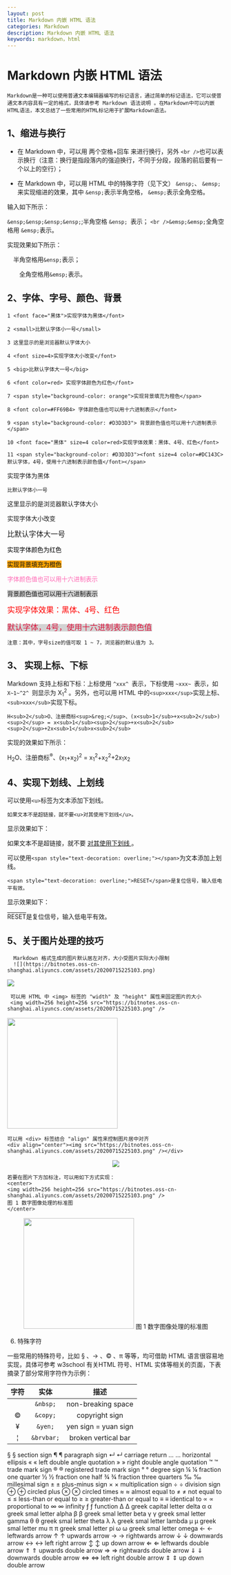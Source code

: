 ```yaml
---
layout: post
title: Markdown 内嵌 HTML 语法
categories: Markdown
description: Markdown 内嵌 HTML 语法
keywords: markdown，html
---
```


# Markdown 内嵌 HTML 语法

    Markdown是一种可以使用普通文本编辑器编写的标记语言，通过简单的标记语法，它可以使普通文本内容具有一定的格式，具体请参考 Markdown 语法说明 。在Markdown中可以内嵌HTML语法，本文总结了一些常用的HTML标记用于扩展Markdown语法。

## 1、缩进与换行

* 在 Markdown 中，可以用 两个空格+回车 来进行换行，另外 ``` <br /> ```也可以表示换行（注意：换行是指段落内的强迫换行，不同于分段，段落的前后要有一个以上的空行）；

* 在 Markdown 中，可以用 HTML 中的特殊字符（见下文） ``` &ensp; ```、 ``` &emsp; ```来实现缩进的效果，其中 ``` &ensp; ```表示半角空格， ``` &emsp; ```表示全角空格。

输入如下所示：

 ```&ensp;&ensp;&ensp;&ensp;```;半角空格 ```&ensp; ```表示； ```<br />&emsp;&emsp;```全角空格用 ```&emsp;```表示。

 实现效果如下所示：

&ensp;&ensp;半角空格用```&ensp;```表示；

&emsp;&emsp;全角空格用```&emsp;```表示。

## 2、字体、字号、颜色、背景

  ```1 <font face="黑体">实现字体为黑体</font>```
  
  ```2 <small>比默认字体小一号</small>```
 
  ```3 这里显示的是浏览器默认字体大小```
  
  ```4 <font size=4>实现字体大小改变</font>```
  
  ```5 <big>比默认字体大一号</big>```
  
  ```6 <font color=red> 实现字体颜色为红色</font>```
  
  ```7 <span style="background-color: orange">实现背景填充为橙色</span>```
  
  ```8 <font color=#FF69B4> 字体颜色值也可以用十六进制表示</font>```
  
  ```9 <span style="background-color: #D3D3D3"> 背景颜色值也可以用十六进制表示</span>```
  
  ```10 <font face="黑体" size=4 color=red>实现字体效果：黑体、4号、红色</font>```
  
  ```11 <span style="background-color: #D3D3D3"><font size=4 color=#DC143C>默认字体，4号，使用十六进制表示颜色值</font></span>```

<font face="黑体">实现字体为黑体</font>

<small> 比默认字体小一号 </small>

这里显示的是浏览器默认字体大小

实现字体大小改变

<big> 比默认字体大一号 </big>

<font color=红色> 实现字体颜色为红色 </font>

<span style="background-color: orange"> 实现背景填充为橙色 </span>

<font color=#FF69B4> 字体颜色值也可以用十六进制表示 </font>

<span style="background-color: #D3D3D3"> 背景颜色值也可以用十六进制表示 </span>

<font face="黑体" size=4 color=red> 实现字体效果：黑体、4号、红色 </font>

<span style="background-color: #D3D3D3"><font size=4 color=#DC143C> 默认字体，4号，使用十六进制表示颜色值 </font> </span>

    注意：其中，字号size的值可取 1 ~ 7，浏览器的默认值为 3。

## 3、 实现上标、下标

Markdown 支持上标和下标：上标使用 ```^xxx^ ```表示，下标使用 ```~xxx~ ```表示，如 ```X~1~^2^ ```则显示为 X<sub>1</sub><sup>2</sup> 。另外，也可以用 HTML 中的```<sup>xxx</sup>```实现上标、```<sub>xxx</sub>```实现下标。

    H<sub>2</sub>O、注册商标<sup>&reg;</sup>、(x<sub>1</sub>+x<sub>2</sub>)<sup>2</sup> = x<sub>1</sub><sup>2</sup>+x<sub>2</sub><sup>2</sup>+2x<sub>1</sub>x<sub>2</sub>

实现的效果如下所示：

H<sub>2</sub>O、注册商标<sup>&reg;</sup>、(x<sub>1</sub>+x<sub>2</sub>)<sup>2</sup> = x<sub>1</sub><sup>2</sup>+x<sub>2</sub><sup>2</sup>+2x<sub>1</sub>x<sub>2</sub>

## 4、实现下划线、上划线

可以使用```<u>```标签为文本添加下划线。

    如果文本不是超链接，就不要<u>对其使用下划线</u>。

显示效果如下：

如果文本不是超链接，就不要 <u> 对其使用下划线 </u> 。

可以使用```<span style="text-decoration: overline;"></span>```为文本添加上划线。

    <span style="text-decoration: overline;">RESET</span>是复位信号，输入低电平有效。

显示效果如下：

<span style="text-decoration: overline;">RESET</span>是复位信号，输入低电平有效。

## 5、关于图片处理的技巧
     
      Markdown 格式生成的图片默认居左对齐，大小受图片实际大小限制
      ![](https://bitnotes.oss-cn-shanghai.aliyuncs.com/assets/20200715225103.png)

![](https://bitnotes.oss-cn-shanghai.aliyuncs.com/assets/20200715225103.png)

     可以用 HTML 中 <img> 标签的 "width" 及 "height" 属性来固定图片的大小
     <img width=256 height=256 src="https://bitnotes.oss-cn-shanghai.aliyuncs.com/assets/20200715225103.png" />

<img width=256 height=256 src="https://bitnotes.oss-cn-shanghai.aliyuncs.com/assets/20200715225103.png" />

    可以用 <div> 标签结合 "align" 属性来控制图片居中对齐
    <div align="center"><img src="https://bitnotes.oss-cn-shanghai.aliyuncs.com/assets/20200715225103.png" /></div>

 <div align="center"><img src="https://bitnotes.oss-cn-shanghai.aliyuncs.com/assets/20200715225103.png" /></div>

    若要在图片下方加标注，可以用如下方式实现：
    <center>
    <img width=256 height=256 src="https://bitnotes.oss-cn-shanghai.aliyuncs.com/assets/20200715225103.png" />
    图 1 数字图像处理的标准图
    </center>

<center>
<img width=256 height=256 src="https://bitnotes.oss-cn-shanghai.aliyuncs.com/assets/20200715225103.png" />
图 1 数字图像处理的标准图
</center>


6. 特殊字符

一些常用的特殊符号，比如 § 、→ 、© 、π 等等，均可借助 HTML 语言很容易地实现，具体可参考 w3school 有关HTML 符号、HTML 实体等相关的页面，下表摘录了部分常用字符作为示例：

| 字符	| 实体 | 描述 |
|:------:|:------:|:------:|
| 	     |```&nbsp;``` | non-breaking space |
| ©	| ```&copy;```|	copyright sign |
| ¥	| ```&yen;``` | yen sign = yuan sign |
| ¦	|```&brvbar;```	| broken vertical bar |
§	&sect;	section sign
¶	&para;	paragraph sign
↵	&crarr;	carriage return
…	&hellip;	horizontal ellipsis
«	&laquo;	left double angle quotation
»	&raquo;	right double angle quotation
™	&trade;	trade mark sign
®	&reg;	registered trade mark sign
°	&deg;	degree sign
¼	&frac14;	fraction one quarter
½	&frac12;	fraction one half
¾	&frac34;	fraction three quarters
‰	&permil;	millesimal sign
±	&plusmn;	plus-minus sign
×	&times;	multiplication sign
÷	&divide;	division sign
⊕	&oplus;	circled plus
⊗	&otimes;	circled times
≈	&asymp;	almost equal to
≠	&ne;	not equal to
≤	&le;	less-than or equal to
≥	&ge;	greater-than or equal to
≡	&equiv;	identical to
∝	&prop;	proportional to
∞	&infin;	infinity
ƒ	&fnof;	function
Δ	&Delta;	greek capital letter delta
α	&alpha;	greek smal letter alpha
β	&beta;	greek smal letter beta
γ	&gamma;	greek smal letter gamma
θ	&theta;	greek smal letter theta
λ	&lambda;	greek smal letter lambda
μ	&mu;	greek smal letter mu
π	&pi;	greek smal letter pi
ω	&omega;	greek smal letter omega
←	&larr;	leftwards arrow
↑	&uarr;	upwards arrow
→	&rarr;	rightwards arrow
↓	&darr;	downwards arrow
↔	&harr;	left right arrow
↕	&varr;	up down arrow
⇐	&lArr;	leftwards double arrow
⇑	&uArr;	upwards double arrow
⇒	&rArr;	rightwards double arrow
⇓	&dArr;	downwards double arrow
⇔	&hArr;	left right double arrow
⇕	&vArr;	up down double arrow

